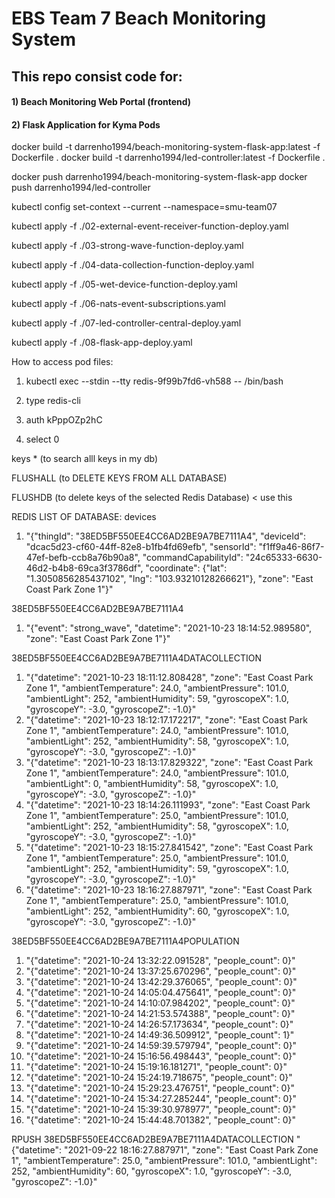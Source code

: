 # EBS Team 7 Beach Monitoring System

## This repo consist code for:

#### 1) Beach Monitoring Web Portal (frontend)

#### 2) Flask Application for Kyma Pods


docker build -t darrenho1994/beach-monitoring-system-flask-app:latest -f Dockerfile .
docker build -t darrenho1994/led-controller:latest -f Dockerfile .

docker push darrenho1994/beach-monitoring-system-flask-app
docker push darrenho1994/led-controller

kubectl config set-context --current --namespace=smu-team07 

kubectl apply -f ./02-external-event-receiver-function-deploy.yaml

kubectl apply -f ./03-strong-wave-function-deploy.yaml

kubectl apply -f ./04-data-collection-function-deploy.yaml

kubectl apply -f ./05-wet-device-function-deploy.yaml

kubectl apply -f ./06-nats-event-subscriptions.yaml

kubectl apply -f ./07-led-controller-central-deploy.yaml

kubectl apply -f ./08-flask-app-deploy.yaml


How to access pod files:
1. kubectl exec --stdin --tty redis-9f99b7fd6-vh588	 -- /bin/bash 

2. type redis-cli

3. auth kPppOZp2hC

4. select 0


keys * (to search alll keys in my db)

FLUSHALL (to DELETE KEYS FROM ALL DATABASE)

FLUSHDB (to delete keys of the selected Redis Database) < use this


REDIS LIST OF DATABASE:
devices
1) "{\"thingId\": \"38ED5BF550EE4CC6AD2BE9A7BE7111A4\", \"deviceId\": \"dcac5d23-cf60-44ff-82e8-b1fb4fd69efb\", \"sensorId\": \"f1ff9a46-86f7-47ef-befb-ccb8a76b90a8\", \"commandCapabilityId\": \"24c65333-6630-46d2-b4b8-69ca3f3786df\", \"coordinate\": {\"lat\": \"1.3050856285437102\", \"lng\": \"103.93210128266621\"}, \"zone\": \"East Coast Park Zone 1\"}"

38ED5BF550EE4CC6AD2BE9A7BE7111A4
1) "{\"event\": \"strong_wave\", \"datetime\": \"2021-10-23 18:14:52.989580\", \"zone\": \"East Coast Park Zone 1\"}"


38ED5BF550EE4CC6AD2BE9A7BE7111A4DATACOLLECTION
1) "{\"datetime\": \"2021-10-23 18:11:12.808428\", \"zone\": \"East Coast Park Zone 1\", \"ambientTemperature\": 24.0, \"ambientPressure\": 101.0, \"ambientLight\": 252, \"ambientHumidity\": 59, \"gyroscopeX\": 1.0, \"gyroscopeY\": -3.0, \"gyroscopeZ\": -1.0}"
2) "{\"datetime\": \"2021-10-23 18:12:17.172217\", \"zone\": \"East Coast Park Zone 1\", \"ambientTemperature\": 24.0, \"ambientPressure\": 101.0, \"ambientLight\": 252, \"ambientHumidity\": 58, \"gyroscopeX\": 1.0, \"gyroscopeY\": -3.0, \"gyroscopeZ\": -1.0}"
3) "{\"datetime\": \"2021-10-23 18:13:17.829322\", \"zone\": \"East Coast Park Zone 1\", \"ambientTemperature\": 24.0, \"ambientPressure\": 101.0, \"ambientLight\": 0, \"ambientHumidity\": 58, \"gyroscopeX\": 1.0, \"gyroscopeY\": -3.0, \"gyroscopeZ\": -1.0}"
4) "{\"datetime\": \"2021-10-23 18:14:26.111993\", \"zone\": \"East Coast Park Zone 1\", \"ambientTemperature\": 25.0, \"ambientPressure\": 101.0, \"ambientLight\": 252, \"ambientHumidity\": 58, \"gyroscopeX\": 1.0, \"gyroscopeY\": -3.0, \"gyroscopeZ\": -1.0}"
5) "{\"datetime\": \"2021-10-23 18:15:27.841542\", \"zone\": \"East Coast Park Zone 1\", \"ambientTemperature\": 25.0, \"ambientPressure\": 101.0, \"ambientLight\": 252, \"ambientHumidity\": 59, \"gyroscopeX\": 1.0, \"gyroscopeY\": -3.0, \"gyroscopeZ\": -1.0}"
6) "{\"datetime\": \"2021-10-23 18:16:27.887971\", \"zone\": \"East Coast Park Zone 1\", \"ambientTemperature\": 25.0, \"ambientPressure\": 101.0, \"ambientLight\": 252, \"ambientHumidity\": 60, \"gyroscopeX\": 1.0, \"gyroscopeY\": -3.0, \"gyroscopeZ\": -1.0}"


38ED5BF550EE4CC6AD2BE9A7BE7111A4POPULATION
1) "{\"datetime\": \"2021-10-24 13:32:22.091528\", \"people_count\": 0}"
2) "{\"datetime\": \"2021-10-24 13:37:25.670296\", \"people_count\": 0}"
3) "{\"datetime\": \"2021-10-24 13:42:29.376065\", \"people_count\": 0}"
4) "{\"datetime\": \"2021-10-24 14:05:04.475641\", \"people_count\": 0}"
5) "{\"datetime\": \"2021-10-24 14:10:07.984202\", \"people_count\": 0}"
6) "{\"datetime\": \"2021-10-24 14:21:53.574388\", \"people_count\": 0}"
7) "{\"datetime\": \"2021-10-24 14:26:57.173634\", \"people_count\": 0}"
8) "{\"datetime\": \"2021-10-24 14:49:36.509912\", \"people_count\": 1}"
9) "{\"datetime\": \"2021-10-24 14:59:39.579794\", \"people_count\": 0}"
10) "{\"datetime\": \"2021-10-24 15:16:56.498443\", \"people_count\": 0}"
11) "{\"datetime\": \"2021-10-24 15:19:16.181271\", \"people_count\": 0}"
12) "{\"datetime\": \"2021-10-24 15:24:19.718675\", \"people_count\": 0}"
13) "{\"datetime\": \"2021-10-24 15:29:23.476751\", \"people_count\": 0}"
14) "{\"datetime\": \"2021-10-24 15:34:27.285244\", \"people_count\": 0}"
15) "{\"datetime\": \"2021-10-24 15:39:30.978977\", \"people_count\": 0}"
16) "{\"datetime\": \"2021-10-24 15:44:48.701382\", \"people_count\": 0}"

RPUSH 38ED5BF550EE4CC6AD2BE9A7BE7111A4DATACOLLECTION "{\"datetime\": \"2021-09-22 18:16:27.887971\", \"zone\": \"East Coast Park Zone 1\", \"ambientTemperature\": 25.0, \"ambientPressure\": 101.0, \"ambientLight\": 252, \"ambientHumidity\": 60, \"gyroscopeX\": 1.0, \"gyroscopeY\": -3.0, \"gyroscopeZ\": -1.0}"